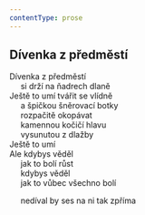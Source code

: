 ```yaml
---
contentType: prose
---
```


## Dívenka z předměstí

Dívenka z předměstí  
     si drží na ňadrech dlaně  
Ještě to umí tvářit se vlídně  
     a špičkou šněrovací botky  
     rozpačitě okopávat  
     kamennou kočičí hlavu  
     vysunutou z dlažby  
Ještě to umí  
Ale kdybys věděl  
     jak to bolí růst  
     kdybys věděl  
     jak to vůbec všechno bolí

     nedíval by ses na ni tak zpříma

